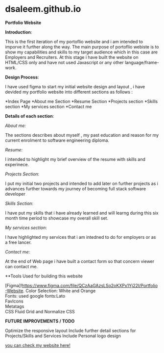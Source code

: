 # dsaleem.github.io
**Portfolio Website**

**Introduction**:

This is the first iteration of my portoflio website and i am intended to imporve it further along the way.
The main purpose of portoflio webiste is to show my capabilities and skills to my target audience which in this case are Employers and Recruiters. 
At this stage i have built the website on HTML/CSS only and have not used Javascript or any other language/frame-work.

**Design Process**:

I have used figma to start my initial website design and layout , i have devided my portfolio website into different sections as follows :

*Index Page 
*About me Section
*Resume Section
*Projects section
*Skills section
*My services section
*Contact me

**Details of each section**:

_About me:_

The sections describes about myself , my past education and reason for my current enrolment to software engineering diploma.

_Resume:_

I intended to highlight my brief overview of the resume with skills and experinece.


_Projects Section_:

I put my initial two projects and intended to add later on further projects as i advances further towards my journey of becoming full stack software developer


_Skills Section_:

I have put my skills that i have already learned and will learng during this six month time period to showcase my overall skill set.

_My services section_:

I have highlighted my services that i am intedned to do for employers or as a free lancer.

_Contact me_:

At the end of Web page i have built a contact form so that concern viewer can contact me.

**Tools Used for building this website

[Figma]!https://www.figma.com/file/QCzAaGAzsLSo2oKXPx1Yj22I/Portfolio-Website. 
Color Selection: White and Orange  
Fonts: used google fonts:Lato  
FavIcons  
Metatags  
CSS Fluid Grid and Normalize CSS  


**FUTURE IMPROVEMENTS / TODO**

Optimize the responsive layout
Include further detail sections for Projects/Skills and Services
Include Personal logo design

[you can check my website here!](https://dsaleem.github.io)


